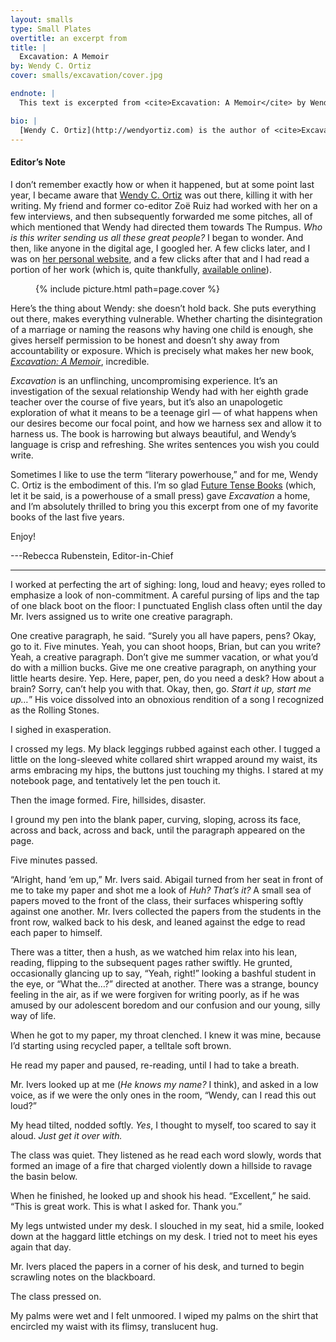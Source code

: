 ```yaml
---
layout: smalls
type: Small Plates
overtitle: an excerpt from
title: |
  Excavation: A Memoir
by: Wendy C. Ortiz
cover: smalls/excavation/cover.jpg

endnote: |
  This text is excerpted from <cite>Excavation: A Memoir</cite> by Wendy C. Ortiz, copyright 2014 by Future Tense Books, used with permission from the author and Future Tense Books.

bio: |
  [Wendy C. Ortiz](http://wendyortiz.com) is the author of <cite>Excavation: A Memoir</cite> (Future Tense Books, July 2014) and <cite>Hollywood Notebook</cite> (Writ Large Press, Nov. 2014). She writes the monthly column "On the Trail of Mary Jane" for <cite>McSweeney's Internet Tendency</cite>, in which she explores medical marijuana dispensary culture in Southern California. Her work has appeared in <cite>The New York Times</cite>, <cite>Vol. 1 Brooklyn</cite>, <cite>The Nervous Breakdown</cite>, <cite>The Rumpus</cite>, and other journals both print and online. Wendy is the co-founder, curator and host of the decade-old [Rhapsodomancy Reading Series](http://www.rhapsodomancy.org).
---
```


<div class="intro" markdown="block">

<h4>Editor’s Note</h4>

I don’t remember exactly how or when it happened, but at some point last year, I became aware that [Wendy C. Ortiz](http://midnightbreakfast.com/wendy-c-ortiz/) was out there, killing it with her writing. My friend and former co-editor Zoë Ruiz had worked with her on a few interviews, and then subsequently forwarded me some pitches, all of which mentioned that Wendy had directed them towards The Rumpus. <i>Who is this writer sending us all these great people?</i> I began to wonder. And then, like anyone in the digital age, I googled her. A few clicks later, and I was on [her personal website](http://www.wendyortiz.com/index.shtml), and a few clicks after that and I had read a portion of her work (which is, quite thankfully, [available online](http://www.wendyortiz.com/prose.shtml)).

<figure class="right small">
  {% include picture.html path=page.cover %}
</figure>

Here’s the thing about Wendy: she doesn’t hold back. She puts everything out there, makes everything vulnerable. Whether charting the disintegration of a marriage or naming the reasons why having one child is enough, she gives herself permission to be honest and doesn’t shy away from accountability or exposure. Which is precisely what makes her new book, <cite>[Excavation: A Memoir](http://www.futuretensebooks.com/futuret/books.html)</cite>, incredible.

<cite>Excavation</cite> is an unflinching, uncompromising experience. It’s an investigation of the sexual relationship Wendy had with her eighth grade teacher over the course of five years, but it’s also an unapologetic exploration of what it means to be a teenage girl — of what happens when our desires become our focal point, and how we harness sex and allow it to harness us. The book is harrowing but always beautiful, and Wendy’s language is crisp and refreshing. She writes sentences you wish you could write. 

Sometimes I like to use the term “literary powerhouse,” and for me, Wendy C. Ortiz is the embodiment of this. I’m so glad [Future Tense Books](http://www.futuretensebooks.com/futuret/home1.html) (which, let it be said, is a powerhouse of a small press) gave <cite>Excavation</cite> a home, and I’m absolutely thrilled to bring you this excerpt from one of my favorite books of the last five years.

Enjoy!

---Rebecca Rubenstein, Editor-in-Chief

</div>

<hr />

I worked at perfecting the art of sighing: long, loud and heavy; eyes rolled to emphasize a look of non-commitment. A careful pursing of lips and the tap of one black boot on the floor: I punctuated English class often until the day Mr. Ivers assigned us to write one creative paragraph.

One creative paragraph, he said. “Surely you all have papers, pens? Okay, go to it. Five minutes. Yeah, you can shoot hoops, Brian, but can you write? Yeah, a creative paragraph. Don’t give me summer vacation, or what you’d do with a million bucks. Give me one creative paragraph, on anything your little hearts desire. Yep. Here, paper, pen, do you need a desk? How about a brain? Sorry, can’t help you with that. Okay, then, go. <i>Start it up, start me up…</i>” His voice dissolved into an obnoxious rendition of a song I recognized as the Rolling Stones.

I sighed in exasperation.

I crossed my legs. My black leggings rubbed against each other. I tugged a little on the long-sleeved white collared shirt wrapped around my waist, its arms embracing my hips, the buttons just touching my thighs. I stared at my notebook page, and tentatively let the pen touch it.

Then the image formed. Fire, hillsides, disaster.

I ground my pen into the blank paper, curving, sloping, across its face, across and back, across and back, until the paragraph appeared on the page.

Five minutes passed.

“Alright, hand ‘em up,” Mr. Ivers said. Abigail turned from her seat in front of me to take my paper and shot me a look of <i>Huh? That’s it?</i> A small sea of papers moved to the front of the class, their surfaces whispering softly against one another. Mr. Ivers collected the papers from the students in the front row, walked back to his desk, and leaned against the edge to read each paper to himself.

There was a titter, then a hush, as we watched him relax into his lean, reading, flipping to the subsequent pages rather swiftly. He grunted, occasionally glancing up to say, “Yeah, right!” looking a bashful student in the eye, or “What the…?” directed at another. There was a strange, bouncy feeling in the air, as if we were forgiven for writing poorly, as if he was amused by our adolescent boredom and our confusion and our young, silly way of life.

When he got to my paper, my throat clenched. I knew it was mine, because I’d starting using recycled paper, a telltale soft brown.

He read my paper and paused, re-reading, until I had to take a breath.

Mr. Ivers looked up at me (<i>He knows my name?</i> I think), and asked in a low voice, as if we were the only ones in the room, “Wendy, can I read this out loud?”

My head tilted, nodded softly. <i>Yes</i>, I thought to myself, too scared to say it aloud. <i>Just get it over with.</i>

The class was quiet. They listened as he read each word slowly, words that formed an image of a fire that charged violently down a hillside to ravage the basin below.

When he finished, he looked up and shook his head. “Excellent,” he said. “This is great work. This is what I asked for. Thank you.”

My legs untwisted under my desk. I slouched in my seat, hid a smile, looked down at the haggard little etchings on my desk. I tried not to meet his eyes again that day.

Mr. Ivers placed the papers in a corner of his desk, and turned to begin scrawling notes on the blackboard.

The class pressed on.

My palms were wet and I felt unmoored. I wiped my palms on the shirt that encircled my waist with its flimsy, translucent hug.

